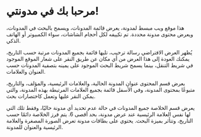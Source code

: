 # مرحبا بك في مدونتي!

هذا موقع ويب مبسط لمدونة، يعرض قائمة المدونات، ويسمح بالبحث في المدونات، ويعرض محتوى مدونة محددة. تم تكييفه لكل أحجام الشاشات، سواء الكمبيوتر أو الهاتف الذكي.

يُظهر العرض الافتراضي رسالة ترحيب، تليها قائمة بجميع المدونات مرتبة حسب التاريخ، يمكنك العودة إلى هذا العرض من أي مكان عن طريق النقر على شعار الموقع الموجود في شريط التنقل، بينما يسمح شريط البحث الموجود على يمينه بتصفية المدونات حسب العنوان والعلامات.

يعرض قسم المحتوى عنوان المدونة الحالية، والعلامات الرئيسية، والمؤلف، والتاريخ، متبوعًا بمحتوى المدونة، وفي الأسفل قائمة بجميع العلامات المرتبطة بهذه المدونة، والتي يمكن النقر عليها وتعمل كاختصارات بحث.

يعرض قسم الخلاصة جميع المدونات في حالة عدم تحديد أي مدونة حاليًا، وفقط تلك التي لها نفس العلامة الرئيسية عند عرض مدونة، بحد أقصى 6. يتم فرز الخلاصة دائمًا حسب التاريخ، وتتأثر بميزة البحث. يحتوي على بطاقات مدونة تعرض الصورة المصغرة والعلامة الرئيسية والعنوان للمدونة.